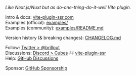*Like Next.js/Nuxt but as do-one-thing-do-it-well Vite plugin.*

Intro & docs: [vite-plugin-ssr.com](https://vite-plugin-ssr.com)
<br/>
Examples (official): [examples/](https://github.com/brillout/vite-plugin-ssr/tree/main/examples)
<br/>
Examples (community): [examples/README.md](https://github.com/brillout/vite-plugin-ssr/tree/main/examples#community-examples)

Version history (& breaking changes): [CHANGELOG.md](/CHANGELOG.md)

Follow: [Twitter > @brillout](https://twitter.com/brillout)
<br/>
Discussions: <a href="https://discord.com/invite/dSDMGGJZQy">Discord > Cubes<img src="/docs/images/icons/hash.svg" height="17" width="23" valign="text-bottom" alt="hash"/>vite-plugin-ssr</a>
<br/>
Help: [GitHub Discussions](https://github.com/brillout/vite-plugin-ssr/discussions)

Sponsor: [GitHub Sponsorship](https://github.com/sponsors/brillout)
